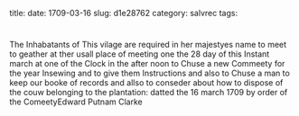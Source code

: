 title: 
date: 1709-03-16
slug: d1e28762
category: salvrec
tags: 


<div markdown class="doc" id="d1e28762">


# 

The Inhabatants of This vilage are required in her majestyes name to meet to geather at ther usall place of meeting one the 28 day of this Instant march at one of the Clock in the after noon to Chuse a new Commeety for the year Insewing and to give them Instructions and also to Chuse a man to keep our booke of records and allso to conseder about how to dispose of the couw belonging to the plantation: datted the 16 march 1709 by order of the ComeetyEdward Putnam Clarke
</div>